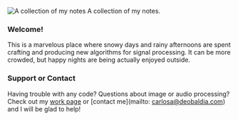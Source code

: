 
![A collection of my notes](sinpantuflas.github.io/logo-plain.png)
A collection of my notes.

### Welcome!
This is a marvelous place where snowy days and rainy afternoons are spent crafting and producing new algorithms for signal processing. It can be more crowded, but happy nights are being actually enjoyed outside.

### Support or Contact
Having trouble with any code? Questions about image or audio processing? Check out my [work page](https://help.github.com/pages) or [contact me](mailto: carlosa@deobaldia.com) and I will be glad to help!
